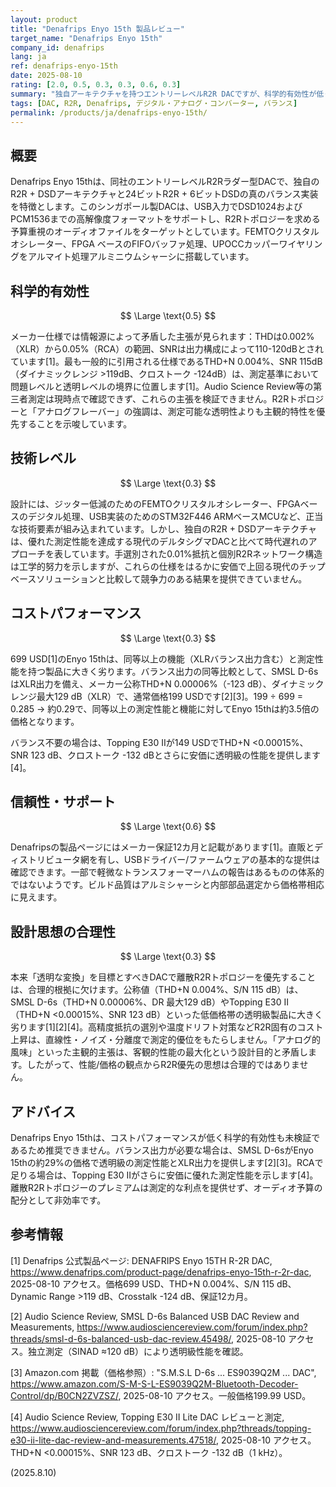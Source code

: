 ```yaml
---
layout: product
title: "Denafrips Enyo 15th 製品レビュー"
target_name: "Denafrips Enyo 15th"
company_id: denafrips
lang: ja
ref: denafrips-enyo-15th
date: 2025-08-10
rating: [2.0, 0.5, 0.3, 0.3, 0.6, 0.3]
summary: "独自アーキテクチャを持つエントリーレベルR2R DACですが、科学的有効性が低く、現代の代替製品と比べてコストパフォーマンスが極めて劣悪"
tags: [DAC, R2R, Denafrips, デジタル・アナログ・コンバーター, バランス]
permalink: /products/ja/denafrips-enyo-15th/
---
```


## 概要

Denafrips Enyo 15thは、同社のエントリーレベルR2Rラダー型DACで、独自のR2R + DSDアーキテクチャと24ビットR2R + 6ビットDSDの真のバランス実装を特徴とします。このシンガポール製DACは、USB入力でDSD1024およびPCM1536までの高解像度フォーマットをサポートし、R2Rトポロジーを求める予算重視のオーディオファイルをターゲットとしています。FEMTOクリスタルオシレーター、FPGA ベースのFIFOバッファ処理、UPOCCカッパーワイヤリングをアルマイト処理アルミニウムシャーシに搭載しています。

## 科学的有効性

$$ \Large \text{0.5} $$

メーカー仕様では情報源によって矛盾した主張が見られます：THDは0.002%（XLR）から0.05%（RCA）の範囲、SNRは出力構成によって110-120dBとされています[1]。最も一般的に引用される仕様であるTHD+N 0.004%、SNR 115dB（ダイナミックレンジ >119dB、クロストーク -124dB）は、測定基準において問題レベルと透明レベルの境界に位置します[1]。Audio Science Review等の第三者測定は現時点で確認できず、これらの主張を検証できません。R2Rトポロジーと「アナログフレーバー」の強調は、測定可能な透明性よりも主観的特性を優先することを示唆しています。

## 技術レベル

$$ \Large \text{0.3} $$

設計には、ジッター低減のためのFEMTOクリスタルオシレーター、FPGAベースのデジタル処理、USB実装のためのSTM32F446 ARMベースMCUなど、正当な技術要素が組み込まれています。しかし、独自のR2R + DSDアーキテクチャは、優れた測定性能を達成する現代のデルタシグマDACと比べて時代遅れのアプローチを表しています。手選別された0.01%抵抗と個別R2Rネットワーク構造は工学的努力を示しますが、これらの仕様をはるかに安価で上回る現代のチップベースソリューションと比較して競争力のある結果を提供できていません。

## コストパフォーマンス

$$ \Large \text{0.3} $$

699 USD[1]のEnyo 15thは、同等以上の機能（XLRバランス出力含む）と測定性能を持つ製品に大きく劣ります。バランス出力の同等比較として、SMSL D-6sはXLR出力を備え、メーカー公称THD+N 0.00006%（-123 dB）、ダイナミックレンジ最大129 dB（XLR）で、通常価格199 USDです[2][3]。199 ÷ 699 = 0.285 → 約0.29で、同等以上の測定性能と機能に対してEnyo 15thは約3.5倍の価格となります。

バランス不要の場合は、Topping E30 IIが149 USDでTHD+N <0.00015%、SNR 123 dB、クロストーク -132 dBとさらに安価に透明級の性能を提供します[4]。

## 信頼性・サポート

$$ \Large \text{0.6} $$

Denafripsの製品ページにはメーカー保証12カ月と記載があります[1]。直販とディストリビュータ網を有し、USBドライバー/ファームウェアの基本的な提供は確認できます。一部で軽微なトランスフォーマーハムの報告はあるものの体系的ではないようです。ビルド品質はアルミシャーシと内部部品選定から価格帯相応に見えます。

## 設計思想の合理性

$$ \Large \text{0.3} $$

本来「透明な変換」を目標とすべきDACで離散R2Rトポロジーを優先することは、合理的根拠に欠けます。公称値（THD+N 0.004%、S/N 115 dB）は、SMSL D-6s（THD+N 0.00006%、DR 最大129 dB）やTopping E30 II（THD+N <0.00015%、SNR 123 dB）といった低価格帯の透明級製品に大きく劣ります[1][2][4]。高精度抵抗の選別や温度ドリフト対策などR2R固有のコスト上昇は、直線性・ノイズ・分離度で測定的優位をもたらしません。「アナログ的風味」といった主観的主張は、客観的性能の最大化という設計目的と矛盾します。したがって、性能/価格の観点からR2R優先の思想は合理的ではありません。

## アドバイス

Denafrips Enyo 15thは、コストパフォーマンスが低く科学的有効性も未検証であるため推奨できません。バランス出力が必要な場合は、SMSL D-6sがEnyo 15thの約29%の価格で透明級の測定性能とXLR出力を提供します[2][3]。RCAで足りる場合は、Topping E30 IIがさらに安価に優れた測定性能を示します[4]。離散R2Rトポロジーのプレミアムは測定的な利点を提供せず、オーディオ予算の配分として非効率です。

## 参考情報

[1] Denafrips 公式製品ページ: DENAFRIPS Enyo 15TH R-2R DAC, https://www.denafrips.com/product-page/denafrips-enyo-15th-r-2r-dac, 2025-08-10 アクセス。価格699 USD、THD+N 0.004%、S/N 115 dB、Dynamic Range >119 dB、Crosstalk -124 dB、保証12カ月。

[2] Audio Science Review, SMSL D-6s Balanced USB DAC Review and Measurements, https://www.audiosciencereview.com/forum/index.php?threads/smsl-d-6s-balanced-usb-dac-review.45498/, 2025-08-10 アクセス。独立測定（SINAD ≈120 dB）により透明級性能を確認。

[3] Amazon.com 掲載（価格参照）: "S.M.S.L D-6s ... ES9039Q2M ... DAC", https://www.amazon.com/S-M-S-L-ES9039Q2M-Bluetooth-Decoder-Control/dp/B0CN2ZVZSZ/, 2025-08-10 アクセス。一般価格199.99 USD。

[4] Audio Science Review, Topping E30 II Lite DAC レビューと測定, https://www.audiosciencereview.com/forum/index.php?threads/topping-e30-ii-lite-dac-review-and-measurements.47518/, 2025-08-10 アクセス。THD+N <0.00015%、SNR 123 dB、クロストーク -132 dB（1 kHz）。

(2025.8.10)